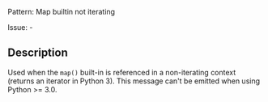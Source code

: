 Pattern: Map builtin not iterating

Issue: -

## Description

Used when the `map()` built-in is referenced in a non-iterating context (returns an iterator in Python 3). This message can't be emitted when using Python >= 3.0.